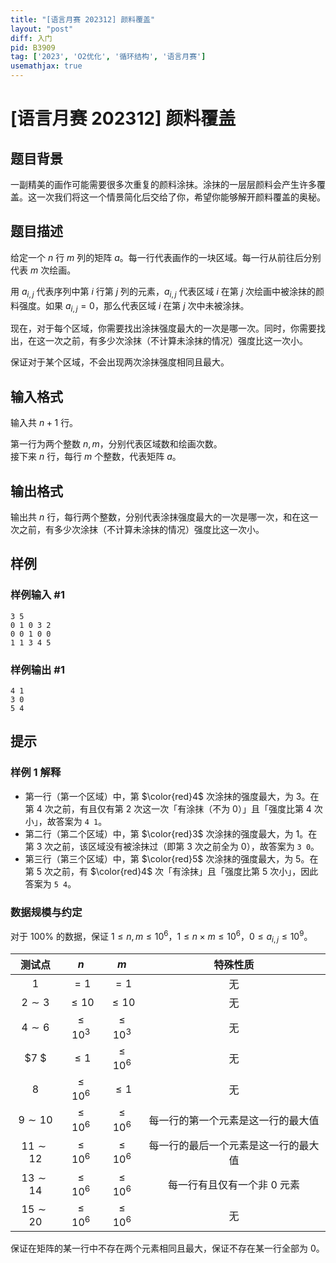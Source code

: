 ```yaml
---
title: "[语言月赛 202312] 颜料覆盖"
layout: "post"
diff: 入门
pid: B3909
tag: ['2023', 'O2优化', '循环结构', '语言月赛']
usemathjax: true
---
```


# [语言月赛 202312] 颜料覆盖
## 题目背景

一副精美的画作可能需要很多次重复的颜料涂抹。涂抹的一层层颜料会产生许多覆盖。这一次我们将这一个情景简化后交给了你，希望你能够解开颜料覆盖的奥秘。
## 题目描述

给定一个 $n$ 行 $m$ 列的矩阵 $a$。每一行代表画作的一块区域。每一行从前往后分别代表 $m$ 次绘画。

用 $a _ {i, j}$ 代表序列中第 $i$ 行第 $j$ 列的元素，$a _ {i, j}$ 代表区域 $i$ 在第 $j$ 次绘画中被涂抹的颜料强度。如果 $a _ {i, j} = 0$，那么代表区域 $i$ 在第 $j$ 次中未被涂抹。

现在，对于每个区域，你需要找出涂抹强度最大的一次是哪一次。同时，你需要找出，在这一次之前，有多少次涂抹（不计算未涂抹的情况）强度比这一次小。

保证对于某个区域，不会出现两次涂抹强度相同且最大。
## 输入格式

输入共 $n + 1$ 行。

第一行为两个整数 $n, m$，分别代表区域数和绘画次数。  
接下来 $n$ 行，每行 $m$ 个整数，代表矩阵 $a$。
## 输出格式

输出共 $n$ 行，每行两个整数，分别代表涂抹强度最大的一次是哪一次，和在这一次之前，有多少次涂抹（不计算未涂抹的情况）强度比这一次小。
## 样例

### 样例输入 #1
```
3 5
0 1 0 3 2
0 0 1 0 0
1 1 3 4 5
```
### 样例输出 #1
```
4 1
3 0
5 4
```
## 提示

### 样例 1 解释
- 第一行（第一个区域）中，第 $\color{red}4$ 次涂抹的强度最大，为 $3$。在第 $4$ 次之前，有且仅有第 $2$ 次这一次「有涂抹（不为 $0$）」且「强度比第 $4$ 次小」，故答案为 `4 1`。
- 第二行（第二个区域）中，第 $\color{red}3$ 次涂抹的强度最大，为 $1$。在第 $3$ 次之前，该区域没有被涂抹过（即第 $3$ 次之前全为 $0$），故答案为 `3 0`。
- 第三行（第三个区域）中，第 $\color{red}5$ 次涂抹的强度最大，为 $5$。在第 $5$ 次之前，有 $\color{red}4$ 次「有涂抹」且「强度比第 $5$ 次小」，因此答案为 `5 4`。


### 数据规模与约定

对于 $100\%$ 的数据，保证 $1 \leq n, m \leq 10 ^ 6$，$1 \leq n \times m \leq 10 ^ 6$，$0 \leq a _ {i, j} \leq 10 ^ 9$。

| 测试点 | $n$ | $m$ | 特殊性质  |
| :-: | :-: | :-: | :-: |
| $1$ | $= 1$ | $= 1$ | 无 |
| $2 \sim 3$ | $\leq 10$ | $\leq 10$ | 无 |
| $4 \sim 6$ | $\leq 10 ^ 3$ | $\leq 10 ^ 3$ | 无 |
| $7 $ | $\leq 1$ | $\leq 10 ^ 6$ | 无 |
| $8$ | $\leq 10 ^ 6$ | $\leq 1$ | 无 |
| $9 \sim 10$ | $\leq 10 ^ 6$ | $\leq 10 ^ 6$ | 每一行的第一个元素是这一行的最大值 |
| $11 \sim 12$ | $\leq 10 ^ 6$ | $\leq 10 ^ 6$ | 每一行的最后一个元素是这一行的最大值 |
| $13 \sim 14$ | $\leq 10 ^ 6$ | $\leq 10 ^ 6$ | 每一行有且仅有一个非 $0$ 元素 |
| $15 \sim 20$ | $\leq 10 ^ 6$ | $\leq 10 ^ 6$ | 无 |

保证在矩阵的某一行中不存在两个元素相同且最大，保证不存在某一行全部为 $0$。
